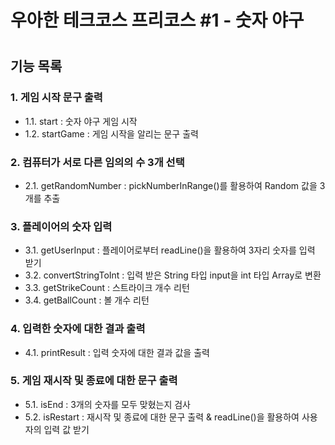 # 우아한 테크코스 프리코스 #1 - 숫자 야구
#
## 기능 목록
### 1. 게임 시작 문구 출력
- 1.1. start : 숫자 야구 게임 시작
- 1.2. startGame : 게임 시작을 알리는 문구 출력
### 2. 컴퓨터가 서로 다른 임의의 수 3개 선택
- 2.1. getRandomNumber : pickNumberInRange()를 활용하여 Random 값을 3개를 추출
### 3. 플레이어의 숫자 입력
- 3.1. getUserInput : 플레이어로부터 readLine()을 활용하여 3자리 숫자를 입력 받기
- 3.2. convertStringToInt : 입력 받은 String 타입 input을 int 타입 Array로 변환
- 3.3. getStrikeCount : 스트라이크 개수 리턴
- 3.4. getBallCount : 볼 개수 리턴
### 4. 입력한 숫자에 대한 결과 출력
- 4.1. printResult : 입력 숫자에 대한 결과 값을 출력
### 5. 게임 재시작 및 종료에 대한 문구 출력
- 5.1. isEnd : 3개의 숫자를 모두 맞혔는지 검사
- 5.2. isRestart : 재시작 및 종료에 대한 문구 출력 & readLine()을 활용하여 사용자의 입력 값 받기
